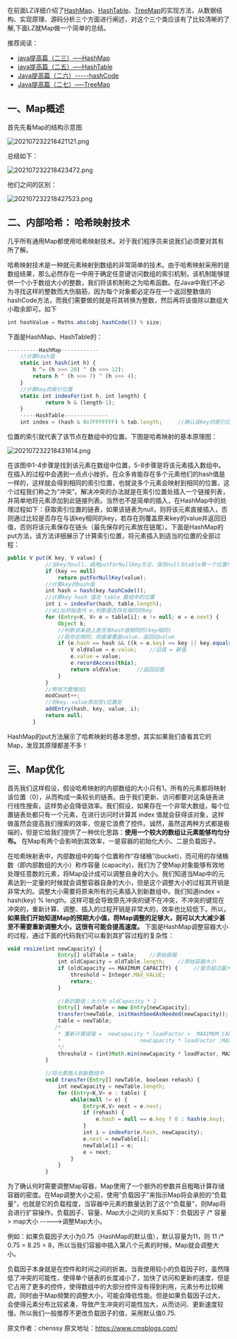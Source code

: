 


在前面LZ详细介绍了[HashMap](http://www.cnblogs.com/chenssy/p/3521565.html)、[HashTable](http://www.cnblogs.com/chenssy/p/3643886.html)、[TreeMap](http://www.cnblogs.com/chenssy/p/3746600.html)的实现方法，从数据结构、实现原理、源码分析三个方面进行阐述，对这个三个类应该有了比较清晰的了解,下面LZ就Map做一个简单的总结。

推荐阅读：

* [java提高篇（二三）—–HashMap](http://www.cnblogs.com/chenssy/p/3521565.html)
* [java提高篇（二五）—–HashTable](http://www.cnblogs.com/chenssy/p/3643886.html)
* [Java提高篇（二六）-----hashCode](http://www.cnblogs.com/chenssy/p/3651218.html)
* [Java提高篇（二七）—–TreeMap](http://www.cnblogs.com/chenssy/p/3746600.html)

## 一、Map概述

首先先看Map的结构示意图

![202107232218421121.png](https://gitee.com/hezhiyuan007/java-study/raw/master/images/JavaBasic2/94336fae-315a-49e0-9baf-e609b57963e2.png)

总结如下：

![202107232218423472.png](https://gitee.com/hezhiyuan007/java-study/raw/master/images/JavaBasic2/b533d67d-6802-4bab-b05b-84f1b3a4a9ad.png)

他们之间的区别：

![202107232218427523.png](https://gitee.com/hezhiyuan007/java-study/raw/master/images/JavaBasic2/a0187790-1b65-4365-b8dc-2e808810420b.png)

## 二、内部哈希： 哈希映射技术

几乎所有通用Map都使用哈希映射技术。对于我们程序员来说我们必须要对其有所了解。

哈希映射技术是一种就元素映射到数组的非常简单的技术。由于哈希映射采用的是数组结果，那么必然存在一中用于确定任意键访问数组的索引机制，该机制能够提供一个小于数组大小的整数，我们将该机制称之为哈希函数。在Java中我们不必为寻找这样的整数而大伤脑筋，因为每个对象都必定存在一个返回整数值的hashCode方法，而我们需要做的就是将其转换为整数，然后再将该值除以数组大小取余即可。如下

```js 
int hashValue = Maths.abs(obj.hashCode()) % size;
```

下面是HashMap、HashTable的：


```js 
----------HashMap------------
    //计算hash值
    static int hash(int h) {
        h ^= (h >>> 20) ^ (h >>> 12);
        return h ^ (h >>> 7) ^ (h >>> 4);
    }
    //计算key的索引位置
    static int indexFor(int h, int length) {
            return h & (length-1);
    }
    -----HashTable--------------
    int index = (hash & 0x7FFFFFFF) % tab.length;     //确认该key的索引位置
```

位置的索引就代表了该节点在数组中的位置。下图是哈希映射的基本原理图：

![202107232218431614.png](https://gitee.com/hezhiyuan007/java-study/raw/master/images/JavaBasic2/32a354f4-dcdb-4c74-b834-0abbc53a9a9e.png)

在该图中1-4步骤是找到该元素在数组中位置，5-8步骤是将该元素插入数组中。在插入的过程中会遇到一点点小挫折。在众多肯能存在多个元素他们的hash值是一样的，这样就会得到相同的索引位置，也就说多个元素会映射到相同的位置，这个过程我们称之为“冲突”。解决冲突的办法就是在索引位置处插入一个链接列表，并简单地将元素添加到此链接列表。当然也不是简单的插入，在HashMap中的处理过程如下：获取索引位置的链表，如果该链表为null，则将该元素直接插入，否则通过比较是否存在与该key相同的key，若存在则覆盖原来key的value并返回旧值，否则将该元素保存在链头（最先保存的元素放在链尾）。下面是HashMap的put方法，该方法详细展示了计算索引位置，将元素插入到适当的位置的全部过程：

```js 
public V put(K key, V value) {
            //当key为null，调用putForNullKey方法，保存null与table第一个位置中，这是HashMap允许为null的原因
            if (key == null)
                return putForNullKey(value);
            //计算key的hash值
            int hash = hash(key.hashCode());                 
            //计算key hash 值在 table 数组中的位置
            int i = indexFor(hash, table.length);            
            //从i出开始迭代 e,判断是否存在相同的key
            for (Entry<K, V> e = table[i]; e != null; e = e.next) {
                Object k;
                //判断该条链上是否有hash值相同的(key相同)
                //若存在相同，则直接覆盖value，返回旧value
                if (e.hash == hash && ((k = e.key) == key || key.equals(k))) {
                    V oldValue = e.value;    //旧值 = 新值
                    e.value = value;
                    e.recordAccess(this);
                    return oldValue;     //返回旧值
                }
            }
            //修改次数增加1
            modCount++;
            //将key、value添加至i位置处
            addEntry(hash, key, value, i);
            return null;
        }
```

HashMap的put方法展示了哈希映射的基本思想，其实如果我们查看其它的Map，发现其原理都差不多！

## 三、Map优化

首先我们这样假设，假设哈希映射的内部数组的大小只有1，所有的元素都将映射该位置（0），从而构成一条较长的链表。由于我们更新、访问都要对这条链表进行线性搜索，这样势必会降低效率。我们假设，如果存在一个非常大数组，每个位置链表处都只有一个元素，在进行访问时计算其 index 值就会获得该对象，这样做虽然会提高我们搜索的效率，但是它浪费了控件。诚然，虽然这两种方式都是极端的，但是它给我们提供了一种优化思路：**使用一个较大的数组让元素能够均匀分布。** 在Map有两个会影响到其效率，一是容器的初始化大小、二是负载因子。

在哈希映射表中，内部数组中的每个位置称作“存储桶”(bucket)，而可用的存储桶数（即内部数组的大小）称作容量 (capacity)，我们为了使Map对象能够有效地处理任意数的元素，将Map设计成可以调整自身的大小。我们知道当Map中的元素达到一定量的时候就会调整容器自身的大小，但是这个调整大小的过程其开销是非常大的。调整大小需要将原来所有的元素插入到新数组中。我们知道index = hash(key) % length。这样可能会导致原先冲突的键不在冲突，不冲突的键现在冲突的，重新计算、调整、插入的过程开销是非常大的，效率也比较低下。所以，**如果我们开始知道Map的预期大小值，将Map调整的足够大，则可以大大减少甚至不需要重新调整大小，这很有可能会提高速度。** 下面是HashMap调整容器大小的过程，通过下面的代码我们可以看到其扩容过程的复杂性：

```js 
void resize(int newCapacity) {
                Entry[] oldTable = table;    //原始容器
                int oldCapacity = oldTable.length;    //原始容器大小
                if (oldCapacity == MAXIMUM_CAPACITY) {     //是否超过最大值：1073741824
                    threshold = Integer.MAX_VALUE;
                    return;
                }
    
                //新的数组：大小为 oldCapacity * 2
                Entry[] newTable = new Entry[newCapacity];    
                transfer(newTable, initHashSeedAsNeeded(newCapacity));
                table = newTable;
               /*
                * 重新计算阀值 =  newCapacity * loadFactor >  MAXIMUM_CAPACITY + 1 ?
                *                         newCapacity * loadFactor :MAXIMUM_CAPACITY + 1
                */
                threshold = (int)Math.min(newCapacity * loadFactor, MAXIMUM_CAPACITY + 1);   
            }
    
            //将元素插入到新数组中
            void transfer(Entry[] newTable, boolean rehash) {
                int newCapacity = newTable.length;
                for (Entry<K,V> e : table) {
                    while(null != e) {
                        Entry<K,V> next = e.next;
                        if (rehash) {
                            e.hash = null == e.key ? 0 : hash(e.key);
                        }
                        int i = indexFor(e.hash, newCapacity);
                        e.next = newTable[i];
                        newTable[i] = e;
                        e = next;
                    }
                }
            }
```

为了确认何时需要调整Map容器，Map使用了一个额外的参数并且粗略计算存储容器的密度。在Map调整大小之前，使用”负载因子”来指示Map将会承担的“负载量”，也就是它的负载程度，当容器中元素的数量达到了这个“负载量”，则Map将会进行扩容操作。负载因子、容量、Map大小之间的关系如下：负载因子 /* 容量 > map大小 ----->调整Map大小。

例如：如果负载因子大小为0.75（HashMap的默认值），默认容量为11，则 11 /* 0.75 = 8.25 = 8，所以当我们容器中插入第八个元素的时候，Map就会调整大小。

负载因子本身就是在控件和时间之间的折衷。当我使用较小的负载因子时，虽然降低了冲突的可能性，使得单个链表的长度减小了，加快了访问和更新的速度，但是它占用了更多的控件，使得数组中的大部分控件没有得到利用，元素分布比较稀疏，同时由于Map频繁的调整大小，可能会降低性能。但是如果负载因子过大，会使得元素分布比较紧凑，导致产生冲突的可能性加大，从而访问、更新速度较慢。所以我们一般推荐不更改负载因子的值，采用默认值0.75.





原文作者：chenssy 原文地址：https://www.cmsblogs.com/